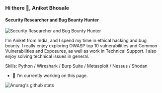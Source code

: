 ### Hi there 👋, Aniket Bhosale
#### Security Researcher and Bug Bounty Hunter 
![Security Researcher and Bug Bounty Hunter ](https://pbs.twimg.com/profile_banners/180796014/1628174210/1500x500)

I'm Aniket from India, and I spend my time in ethical hacking and bug bounty. I really enjoy exploring OWASP top 10 vulnerabilities and Common Vulnerabilities and Exposures, as well as work in Technical Support. I also enjoy solving technical issues in general.

Skills: Python / Wireshark / Burp Suite / Metasploit / Nessus / Shodan

- 🔭 I’m currently working on this page. 
 
 ![Anurag's github stats](https://github-readme-stats.vercel.app/api?username=aniket1900)
